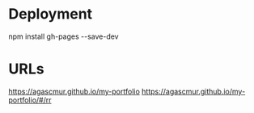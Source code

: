 # Deployment
npm install gh-pages --save-dev

# URLs
https://agascmur.github.io/my-portfolio
https://agascmur.github.io/my-portfolio/#/rr